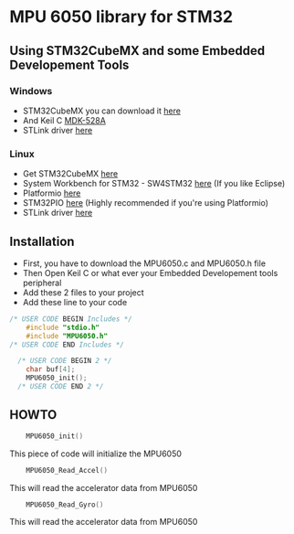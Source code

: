 # MPU 6050 library for STM32

## Using STM32CubeMX and some Embedded Developement Tools 

### Windows
* STM32CubeMX you can download it [here](https://drive.google.com/open?id=1N8bS0Hrovc6rC6EXCmpEYRuLo2L5LAkY)
* And Keil C [MDK-528A](https://drive.google.com/open?id=17sjN0DzB7I-pPuRy-l-LpnSjZ-4o4s-3)
* STLink driver [here](https://drive.google.com/open?id=1J7AiBV88Fnsd9TBRAAKmvBKSD9iBqoiu)
### Linux
* Get STM32CubeMX [here](https://drive.google.com/open?id=1ghoMddfOygAv4Riyuj9axoAC0LPkqIlH)
* System Workbench for STM32 - SW4STM32 [here](https://drive.google.com/open?id=16IZvkdUKKK0QfxI6qu8FygTKRyDq-17Q) (If you like Eclipse)
* Platformio [here](https://github.com/platformio/platformio-core)
* STM32PIO [here](https://github.com/ussserrr/stm32pio) (Highly recommended if you're using Platformio)
* STLink driver [here](https://github.com/texane/stlink)

## Installation
* First, you have to download the MPU6050.c and MPU6050.h file 
* Then Open Keil C or what ever your Embedded Developement tools peripheral 
* Add these 2 files to your project 
* Add these line to your code 
```c
/* USER CODE BEGIN Includes */
    #include "stdio.h"
    #include "MPU6050.h"
/* USER CODE END Includes */
```
```c
  /* USER CODE BEGIN 2 */
	char buf[4];
	MPU6050_init();
  /* USER CODE END 2 */
```
## HOWTO
```c
    MPU6050_init()
```
This piece of code will initialize the MPU6050
```c
    MPU6050_Read_Accel()
```
This will read the accelerator data from MPU6050
```c
    MPU6050_Read_Gyro()
```
This will read the accelerator data from MPU6050
